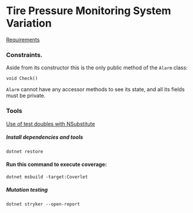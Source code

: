 # Tire Pressure Monitoring System Variation

[Requirements](https://gist.github.com/trikitrok/e0dccffff284511e736a53a59d853e31)

### Constraints.

Aside from its constructor this is the only public method of the `Alarm` class:

`void Check()`

`Alarm` cannot have any accessor methods to see its state, and all its fields must be private.

### Tools

[Use of test doubles with NSubstitute](https://gist.github.com/franreyes/575c81082ede41208784950d1a445cac)

##### Install dependencies and tools

`dotnet restore`

#### Run this command to execute coverage:

`dotnet msbuild -target:Coverlet`


##### Mutation testing

`dotnet stryker --open-report`

